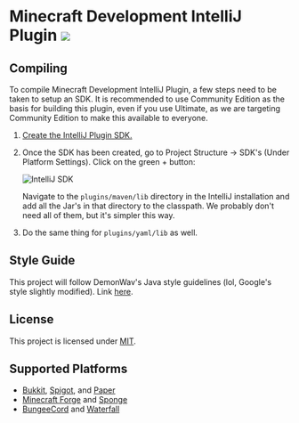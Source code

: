 Minecraft Development IntelliJ Plugin <a href="https://ci.demonwav.com/viewType.html?buildTypeId=MinecraftDevIntelliJ_Build"><img src="https://ci.demonwav.com/app/rest/builds/buildType(id:MinecraftDevIntelliJ_Build)/statusIcon"/></a>
=========================================================================================================================================================================================================================================

Compiling
---------

To compile Minecraft Development IntelliJ Plugin, a few steps need to be
taken to setup an SDK. It is recommended to use Community Edition as the
basis for building this plugin, even if you use Ultimate, as we are
targeting Community Edition to make this available to everyone.

1. [Create the IntelliJ Plugin SDK.](http://www.jetbrains.org/intellij/sdk/docs/basics/getting_started/setting_up_environment.html)
2. Once the SDK has been created, go to Project Structure -> SDK's
   (Under Platform Settings). Click on the green + button:
   
   ![IntelliJ SDK](http://i.imgur.com/kn0A7cK.png)
   
   Navigate to the `plugins/maven/lib` directory
   in the IntelliJ installation and add all the Jar's in that directory to
   the classpath. We probably don't need all of them, but it's simpler this
   way.
3. Do the same thing for `plugins/yaml/lib` as well.

Style Guide
-----------

This project will follow DemonWav's Java style guidelines (lol, Google's
style slightly modified). Link [here](http://www.demonwav.com/style).

License
-------

This project is licensed under [MIT](LISENCE.txt).

Supported Platforms
-------------------

- [Bukkit](https://hub.spigotmc.org/stash/projects/SPIGOT/repos/bukkit/browse), [Spigot](https://spigotmc.org/), and [Paper](https://paper.emc.gs)
- [Minecraft Forge](http://minecraftforge.net/forum) and [Sponge](https://www.spongepowered.org/)
- [BungeeCord](https://www.spigotmc.org/wiki/bungeecord/) and [Waterfall](https://getwaterfall.xyz/)
